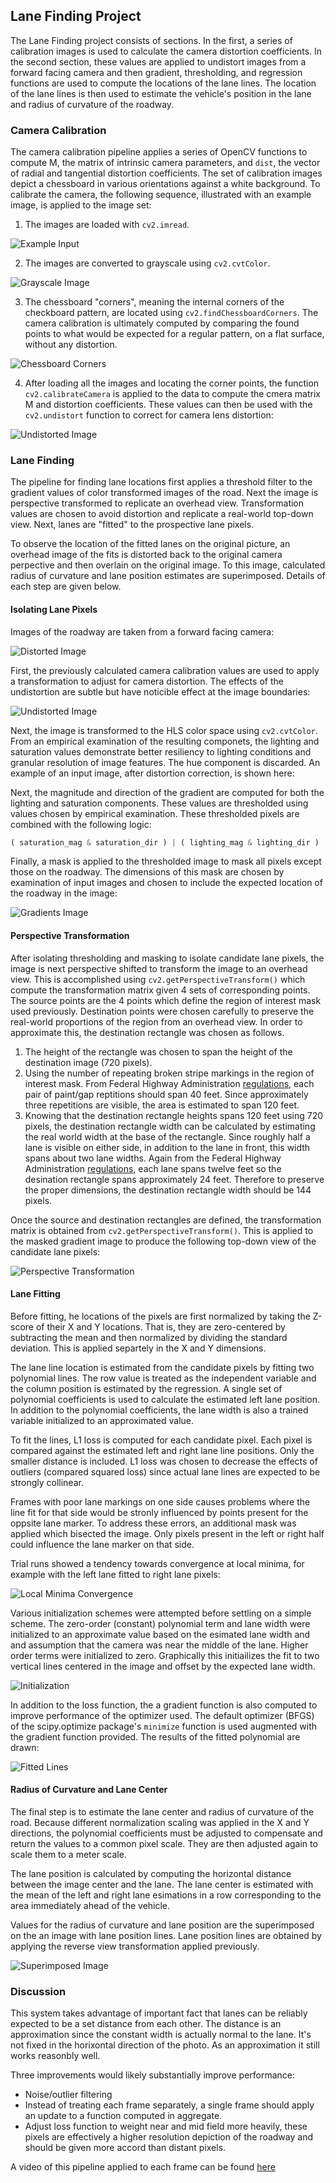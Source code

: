 ## Lane Finding Project

The Lane Finding project consists of sections.  In the first, a series of calibration images is used to calculate the camera distortion coefficients.  In the second section, these values are applied to undistort images from a forward facing camera and then gradient, thresholding, and regression functions are used to compute the locations of the lane lines.  The location of the lane lines is then used to estimate the vehicle's position in the lane and radius of curvature of the roadway.

### Camera Calibration

The camera calibration pipeline applies a series of OpenCV functions to compute M, the matrix of intrinsic camera parameters, and `dist`, the vector of radial and tangential distortion coefficients.  The set of calibration images depict a chessboard in various orientations against a white background.  To calibrate the camera, the following sequence, illustrated with an example image, is applied to the image set:

  1. The images are loaded with `cv2.imread`.

  ![Example Input](images/cal_input.jpg)   

  2.  The images are converted to grayscale using `cv2.cvtColor`.

  ![Grayscale Image](images/grayscale.jpg)

  3.  The chessboard "corners", meaning the internal corners of the checkboard pattern, are located using `cv2.findChessboardCorners`.  The camera calibration is ultimately computed by comparing the found points to what would be expected for a regular pattern, on a flat surface, without any distortion.

  ![Chessboard Corners](images/corners.jpg)

  4.  After loading all the images and locating the corner points, the function `cv2.calibrateCamera` is applied to the data to compute the cmera matrix M and distortion coefficients.  These values can then be used with the `cv2.undistort` function to correct for camera lens distortion:

  ![Undistorted Image](images/undistort.jpg)


### Lane Finding

The pipeline for finding lane locations first applies a threshold filter to the gradient values of color transformed images of the road.  Next the image is perspective transformed to replicate an overhead view.  Transformation values are chosen to avoid distortion and replicate a real-world top-down view.  Next, lanes are "fitted" to the prospective lane pixels.

To observe the location of the fitted lanes on the original picture, an overhead image of the fits is distorted back to the original camera perpective and then overlain on the original image.  To this image, calculated radius of curvature and lane position estimates are superimposed.  Details of each step are given below.

#### Isolating Lane Pixels

Images of the roadway are taken from a forward facing camera:

  ![Distorted Image](images/input_distorted.png)

First, the previously calculated camera calibration values are used to apply a transformation to adjust for camera distortion. The effects of the undistortion are subtle but have noticible effect at the image boundaries:

  ![Undistorted Image](images/input_undistorted.png)

Next, the image is transformed to the HLS color space using `cv2.cvtColor`.  From an empirical examination of the resulting componets, the lighting and saturation values demonstrate better resiliency to lighting conditions and granular resolution of image features.  The hue component is discarded.  An example of an input image, after distortion correction, is shown here:


Next, the magnitude and direction of the gradient are computed for both the lighting and saturation components.  These values are thresholded using values chosen by empirical examination.  These thresholded pixels are combined with the following logic:
  ```python
  ( saturation_mag & saturation_dir ) | ( lighting_mag & lighting_dir )
  ```
Finally, a mask is applied to the thresholded image to mask all pixels except those on the roadway.  The dimensions of this mask are chosen by examination of input images and chosen to include the expected location of the roadway in the image:

  ![Gradients Image](images/gradients.png)

#### Perspective Transformation

After isolating thresholding and masking to isolate candidate lane pixels, the image is next perspective shifted to transform the image to an overhead view.  This is accomplished using `cv2.getPerspectiveTransform()` which compute the transformation matrix given 4 sets of corresponding points.  The source points are the 4 points which define the region of interest mask used previously.  Destination points were chosen carefully to preserve the real-world proportions of the region from an overhead view.  In order to approximate this, the destination rectangle was chosen as follows.

  1. The height of the rectangle was chosen to span the height of the destination image (720 pixels).
  2. Using the number of repeating broken stripe markings in the region of interest mask.  From Federal Highway Administration [regulations](https://mutcd.fhwa.dot.gov/htm/2009r1r2/part3/part3a.htm), each pair of paint/gap reptitions should span 40 feet.  Since approximately three repetitions are visible, the area is estimated to span 120 feet.
  3.  Knowing that the destination rectangle heights spans 120 feet using 720 pixels, the destination rectangle width can be calculated by estimating the real world width at the base of the rectangle.  Since roughly half a lane is visible on either side, in addition to the lane in front, this width spans about two lane widths.  Again from the Federal Highway Administration [regulations](https://safety.fhwa.dot.gov/geometric/pubs/mitigationstrategies/chapter3/3_lanewidth.cfm), each lane spans twelve feet so the desination rectangle spans approximately 24 feet.  Therefore to preserve the proper dimensions, the destination rectangle width should be 144 pixels.

Once the source and destination rectangles are defined, the transformation matrix is obtained from `cv2.getPerspectiveTransform()`.  This is applied to the masked gradient image to produce the following top-down view of the candidate lane pixels:

  ![Perspective Transformation](images/top-gradients.png)

#### Lane Fitting

Before fitting, he locations of the pixels are first normalized by taking the Z-score of their X and Y locations.  That is, they are zero-centered by subtracting the mean and then normalized by dividing the standard deviation.  This is applied separtely in the X and Y dimensions.

The lane line location is estimated from the candidate pixels by fitting two polynomial lines.  The row value is treated as the independent variable and the column position is estimated by the regression.  A single set of polynomial coefficients is used to calculate the estimated left lane position.  In addition to the polynomial coefficients, the lane width is also a trained variable initialized to an approximated value.

To fit the lines, L1 loss is computed for each candidate pixel.  Each pixel is compared against the estimated left and right lane line positions.  Only the smaller distance is included.  L1 loss was chosen to decrease the effects of outliers (compared squared loss) since actual lane lines are expected to be strongly collinear.

Frames with poor lane markings on one side causes problems where the line fit for that side would be stronly influenced by points present for the oppsite lane marker.  To address these errors, an additional mask was applied which bisected the image.  Only pixels present in the left or right half could influence the lane marker on that side.

Trial runs showed a tendency towards convergence at local minima, for example with the left lane fitted to right lane pixels:

  ![Local Minima Convergence](images/bad_convergence.png)

Various initialization schemes were attempted before settling on a simple scheme.  The zero-order (constant) polynomial term and lane width were initialized to an approximate value based on the esimated lane width and and assumption that the camera was near the middle of the lane.  Higher order terms were initialized to zero.  Graphically this initiailizes the fit to two vertical lines centered in the image and offset by the expected lane width.

  ![Initialization](images/initialized.png)

In addition to the loss function, the a gradient function is also computed to improve performance of the optimizer used.  The default optimizer (BFGS) of the scipy.optimize package's `minimize` function is used augmented with the gradient function provided.  The results of the fitted polynomial are drawn:

  ![Fitted Lines](images/fitted.png)

#### Radius of Curvature and Lane Center

The final step is to estimate the lane center and radius of curvature of the road. Because different normalization scaling was applied in the X and Y directions, the polynomial coefficients must be adjusted to compensate and return the values to a common pixel scale.  They are then adjusted again to scale them to a meter scale.

The lane position is calculated by computing the horizontal distance between the image center and the lane.  The lane center is estimated with the mean of the left and right lane esimations in a row corresponding to the area immediately ahead of the vehicle.

Values for the radius of curvature and lane position are the superimposed on the an image with lane position lines.  Lane position lines are obtained by applying the reverse view transformation applied previously.

  ![Superimposed Image](images/final.png)

### Discussion

This system takes advantage of important fact that lanes can be reliably expected to be a set distance from each other.  The distance is an approximation since the constant width is actually normal to the lane.  It's not fixed in the horixontal direction of the photo.  As an approximation it still works reasonbly well.

Three improvements would likely substantially improve performance:
* Noise/outlier filtering
* Instead of treating each frame separately, a single frame should apply an update to a function computed in aggregate.
* Adjust loss function to weight near and mid field more heavily, these pixels are effectively a higher resolution depiction of the roadway and should be given more accord than distant pixels.

A video of this pipeline applied to each frame can be found [here](https://youtu.be/EotoMqSttPk)
